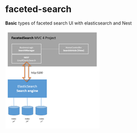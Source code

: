 faceted-search
==============

<strong>Basic</strong> types of faceted search UI with elasticsearch and Nest

<img src="https://raw.githubusercontent.com/BulloRosso/faceted-search/master/FacetedSearch/Content/img/overview.PNG" style="width:300px" />
